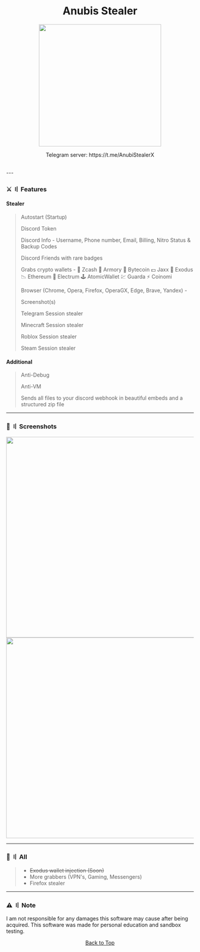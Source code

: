 <a id="top"></a>

#

<h1 align="center">
 Anubis Stealer
</h1>

<p align="center"> 
  <kbd>
<img src="https://media.discordapp.net/attachments/1138474844430794804/1138486981265985536/photo_2023-08-08_07-45-54.png?width=670&height=670" width="328"></img>
  </kbd>
</p>

<p align="center">
  Telegram server: https://t.me/AnubiStealerX
 </p>
<br>
---

### ⚔️ 〢 Features

#### Stealer

> Autostart (Startup)
>
> Discord Token
>
> Discord Info - Username, Phone number, Email, Billing, Nitro Status & Backup Codes
>
> Discord Friends with rare badges
>
> Grabs crypto wallets -
> 💸 Zcash
> 🚀 Armory
> 📀 Bytecoin
> 💵 Jaxx
> 💎 Exodus
> 📉 Ethereum
> 🔨 Electrum
> 🕹️ AtomicWallet
> 💹 Guarda
> ⚡ Coinomi
>
> Browser (Chrome, Opera, Firefox, OperaGX, Edge, Brave, Yandex) -
>
> Screenshot(s)
>
> Telegram Session stealer
>
>
> Minecraft Session stealer
> 
> 
> Roblox Session stealer
>
> Steam Session stealer
>


#### Additional

> Anti-Debug
>
> Anti-VM
>
> Sends all files to your discord webhook in beautiful embeds and a structured zip file
>

<a id="screenshot"></a>

---

### 📸 〢 Screenshots

<img title="" src="https://media.discordapp.net/attachments/1138474844430794804/1138496506308083762/image.png?width=1363&height=670" alt="" width="539">
<img title="" src="https://media.discordapp.net/attachments/1138474844430794804/1138496706065989693/image.png?width=592&height=670" alt="" width="539">

<a id="todo"></a>

---

### 📝 〢 All

> - ~~Exodus wallet injection (Soon)~~
> - More grabbers (VPN's, Gaming, Messengers)
> - Firefox stealer

<a id="license"></a>

---

### ⚠️ 〢 Note

I am not responsible for any damages this software may cause after being acquired. This software was made for personal education and sandbox testing.

<p align="center"><a href=#top>Back to Top</a></p>

